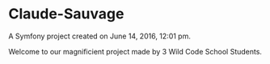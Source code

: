 Claude-Sauvage
==============

A Symfony project created on June 14, 2016, 12:01 pm.

Welcome to our magnificient project made by 3 Wild Code School Students.
